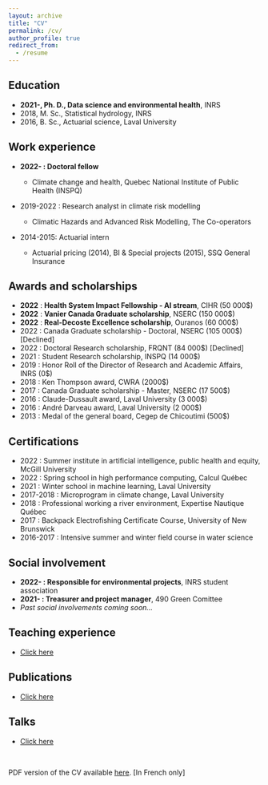 ```yaml
---
layout: archive
title: "CV"
permalink: /cv/
author_profile: true
redirect_from:
  - /resume
---
```


Education
---------------
* **2021-, Ph. D., Data science and environmental health**, INRS
* 2018, M. Sc., Statistical hydrology, INRS
* 2016, B. Sc., Actuarial science, Laval University

Work experience
---------------

* **2022- : Doctoral fellow**
  * Climate change and health, Quebec National Institute of Public Health (INSPQ)

* 2019-2022 : Research analyst in climate risk modelling
  * Climatic Hazards and Advanced Risk Modelling, The Co-operators

* 2014-2015: Actuarial intern
  * Actuarial pricing (2014), BI & Special projects (2015), SSQ General Insurance
  
Awards and scholarships
---------------

* **2022** : **Health System Impact Fellowship - AI stream**, CIHR (50 000$)
* **2022** : **Vanier Canada Graduate scholarship**, NSERC (150 000$)
* **2022** : **Real-Decoste Excellence scholarship**, Ouranos (60 000$)
* 2022 : Canada Graduate scholarship - Doctoral, NSERC (105 000$) [Declined]
* 2022 : Doctoral Research scholarship, FRQNT (84 000$) [Declined]
* 2021 : Student Research scholarship, INSPQ (14 000$)
* 2019 : Honor Roll of the Director of Research and Academic Affairs, INRS (0$)
* 2018 : Ken Thompson award, CWRA (2000$)
* 2017 : Canada Graduate scholarship - Master, NSERC (17 500$)
* 2016 : Claude-Dussault award, Laval University (3 000$)
* 2016 : André Darveau award, Laval University (2 000$)
* 2013 : Medal of the general board, Cegep de Chicoutimi (500$)

Certifications
-------------------

* 2022 : Summer institute in artificial intelligence, public health and equity, McGill University
* 2022 : Spring school in high performance computing, Calcul Québec
* 2021 : Winter school in machine learning, Laval University
* 2017-2018 : Microprogram in climate change, Laval University
* 2018 : Professional working a river environment, Expertise Nautique Québec
* 2017 : Backpack Electrofishing Certificate Course, University of New Brunswick
* 2016-2017 : Intensive summer and winter field course in water science

Social involvement
-------------------

* **2022- : Responsible for environmental projects**, INRS student association
* **2021- : Treasurer and project manager**, 490 Green Comittee
* *Past social involvements coming soon...*

Teaching experience
---------------

* [Click here](https://jeremieboudreault.github.io/teaching/)

Publications
---------------

* [Click here](https://jeremieboudreault.github.io/research/)

Talks
---------------

* [Click here](https://jeremieboudreault.github.io/talks/)


<br />

PDF version of the CV available [here](../files/cv_jeremie_boudreault_2022_08.pdf). [In French only]